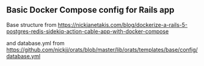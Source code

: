 ## Basic Docker Compose config for Rails app

Base structure from https://nickjanetakis.com/blog/dockerize-a-rails-5-postgres-redis-sidekiq-action-cable-app-with-docker-compose

and database.yml from https://github.com/nickjj/orats/blob/master/lib/orats/templates/base/config/database.yml
